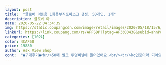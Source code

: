 ```yaml
---
layout: post 
title:  "클로버 아동용 1회용부직포마스크 검정, 50개입, 1개" 
description: 클로버 아 ..
date: 2020-05-22 04:34:39 
img: https://static.coupangcdn.com/image/retail/images/2020/05/18/15/6/313f340b-f738-46db-ad12-394b2f59de32.jpg 
linkUrl: https://link.coupang.com/re/AFFSDP?lptag=AF3600438&subid=ahnPublicAsk&pageKey=1593617842&itemId=2722690988&vendorItemId=70712903433&traceid=V0-113-3b04918bb2649540 
categories: [1024] 
color: 4CAF50 
price: 19880 
author: Ask View Shop 
cont:  "●구매후기●<br/>50매 벌크 투명비닐에 들어있어요.<br/><br/>kc인증이라 되어있어 구입했어요<br/><br/>겉 필터만 잡아서 겹쳐보면 걍 블랙인걸 알수 있습니다<br/>결론 <br/> - 저는 가격대비 만족 해요.<br/><br/>국산 덴탈마스크 사기 힘드니 이정도 만족하고 씁니다<br/>그래 보이는거지 뭐가 묻은건 아닌데요 <br/>그래도 중국산이라 좀 그렇긴하지만<br/>끈부착도 딱히 문제 없어보여요.<br/><br/>냄새도 별로 안나고!? 박스도 멀쩡히 잘왔고.<br/><br/>단점이라면 단점 : 한장이 겉면에 흰색이 보이고(필터 끝이 살짝 노출), 전체를 놓고 보면 좌 우 옆쪽으로 흰색이 보이는데(가운데 필터 색깔) 착용했을땐 전혀 안 보여요.<br/><br/>덴탈마스크아니면 요즘 쓰기 힘들어서요<br/>딱봐도 얼룩이 아니라 중간 mb필터가 흰색이라<br/>벌크이다 보니 50매중 앞 뒤로 몇장 모서리 살짝 구겨짐 있어요.<br/><br/>사이즈는 프리비알뜰 중형이랑 거의 똑같아요.<br/> 세로가 약 0.<br/>3센티 짧네요.<br/><br/>소분하며 꼼꼼이 살펴보다보니 얼룩(이염) 두장, 겉면 아랫부분에 내부 필터 노출 두장 있네요.<br/><br/>얇긴 하더라구요.<br/>.<br/>박음질이 근데 길이기 제각각 인듯 ... <br/>기존 ㅋ리넥스 검은 마스크랑 비교해도 역시나 비침은 심한데 mb필터가 맞긴 하더라구요.<br/>불 붙였는데 녹기만 하더라구요.<br/><br/>얼룩덜룩하다는 리뷰 많은데<br/>오염은 없고 블랙 마스크가 처음인데 겉면은 살짝 유광느낌, 안쪽은 회색 빛 돌며 더 보드라운 느낌.<br/> 제 얼굴에 문질러보니 딱히 까끌거리진 않아요.<br/><br/>오염은 전혀 없구요 냄새는 부직포 냄새 심하지 않아요(기분 나쁜 부직포냄새랑 그냥 부직포 냄새 중에 그냥 부직포 냄새가 순하게 나요^^;).<br/><br/>일단 저는 좋게 잘 받았어요<br/>제가 마스크에 까다로운 편이 아니라 지극히 개인적인 견해지만 전 만족합니다^^ 현재 덴탈 소형 국산 외엔 가격대비 좋은거 찾기 힘든데 잘 산 것 같아요.<br/> 여기서 가격이 훅 오르면 또 생각이 달라질 수 있겠지만요^^<br/>지금 국산은 구해도 가격이 너무 사악해서 만족해서 쓰긴 할려구요<br/>코 와이어가 짱짱해요.<br/> 움직여보면 좌우이동은 하지만, 얼굴에 끼고 코 모양대로 한번 똭 누르고 한번 더 안눌러도 바로 고정이 됩니다.<br/><br/>" 
---
```

